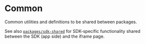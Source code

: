 # Common

Common utilities and definitions to be shared between packages.

See also [`packages/sdk-shared`](../sdk-shared) for SDK-specific functionality shared between the
SDK (app side) and the iframe page.
